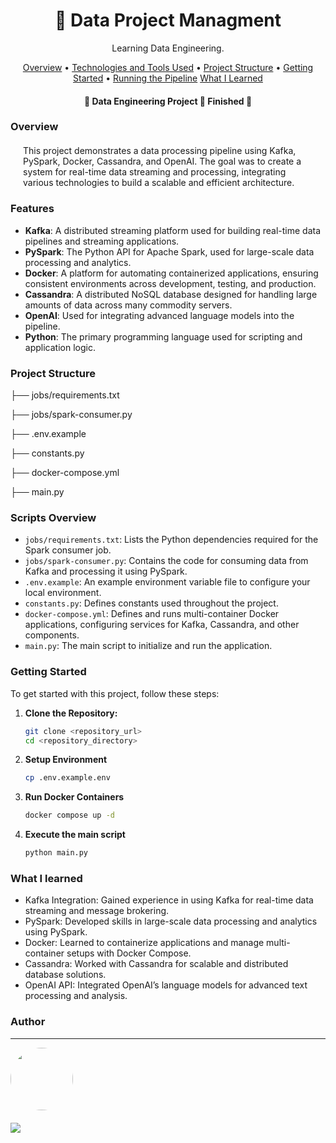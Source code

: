 <h1 align="center">🚗 Data Project Managment</h1>
<p align="center" id="objetivo">Learning Data Engineering.</p>

<p align="center">
 <a href="#overview">Overview</a> •
 <a href="#features">Technologies and Tools Used</a> •
 <a href="#roadmap">Project Structure</a> • 
 <a href="#tecnologias">Getting Started</a> • 
 <a href="#author">Running the Pipeline</a>
<a href="#author">What I Learned</a>
</p>

<h4 align="center"> 
	🚧  Data Engineering Project 🚀 Finished  🚧
</h4>

### Overview

<div style='margin: 20px' id="overview">
This project demonstrates a data processing pipeline using Kafka, PySpark, Docker, Cassandra, and OpenAI. The goal was to create a system for real-time data streaming and processing, integrating various technologies to build a scalable and efficient architecture.
</div>

### Features

<div id="features">

- **Kafka**: A distributed streaming platform used for building real-time data pipelines and streaming applications.
- **PySpark**: The Python API for Apache Spark, used for large-scale data processing and analytics.
- **Docker**: A platform for automating containerized applications, ensuring consistent environments across development, testing, and production.
- **Cassandra**: A distributed NoSQL database designed for handling large amounts of data across many commodity servers.
- **OpenAI**: Used for integrating advanced language models into the pipeline.
- **Python**: The primary programming language used for scripting and application logic.

</div>

<div id="roadmap">

### Project Structure


├── jobs/requirements.txt         

├── jobs/spark-consumer.py                

├── .env.example         

├── constants.py              

├── docker-compose.yml                 

├── main.py          
</div>


### Scripts Overview

- `jobs/requirements.txt`: Lists the Python dependencies required for the Spark consumer job.
- `jobs/spark-consumer.py`: Contains the code for consuming data from Kafka and processing it using PySpark.
- `.env.example`: An example environment variable file to configure your local environment.
- `constants.py`: Defines constants used throughout the project.
- `docker-compose.yml`: Defines and runs multi-container Docker applications, configuring services for Kafka, Cassandra, and other components.
- `main.py`: The main script to initialize and run the application.

<div id="tecnologias">
	
### Getting Started

To get started with this project, follow these steps:

1. **Clone the Repository:**

   ```bash
   git clone <repository_url>
   cd <repository_directory>
2. **Setup Environment**
   ```bash
   cp .env.example.env
3. **Run Docker Containers**
   ```bash
   docker compose up -d
4. **Execute the main script**
   ```bash
   python main.py

</div>

### What I learned

	
- Kafka Integration: Gained experience in using Kafka for real-time data streaming and message brokering.
- PySpark: Developed skills in large-scale data processing and analytics using PySpark.
- Docker: Learned to containerize applications and manage multi-container setups with Docker Compose.
- Cassandra: Worked with Cassandra for scalable and distributed database solutions.
- OpenAI API: Integrated OpenAI’s language models for advanced text processing and analysis.

</div>


### Author

---

<!-- <script type="text/javascript" src="https://platform.linkedin.com/badges/js/profile.js" async defer></script> -->

<div align="left" id="author">

<a href="https://github.com/danhenriquex">
  <img src="https://github.com/danhenriquex.png" width="100" height="100" style="border-radius: 50%"/>
</a>

<!-- <div class="LI-profile-badge"  data-version="v1" data-size="medium" data-locale="pt_BR" data-type="vertical" data-theme="dark" data-vanity="danilo-henrique-santana"><a class="LI-simple-link" href='https://br.linkedin.com/in/danilo-henrique-santana?trk=profile-badge'>Danilo Henrique</a></div> -->
</div>

<div style="margin-top: 20px" >
  <a href="https://www.linkedin.com/in/danilo-henrique-480032167/">
    <img  src="https://img.shields.io/badge/LinkedIn-0077B5?style=for-the-badge&logo=linkedin&logoColor=white"/>
  </a>
</div>

